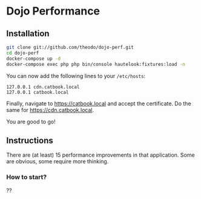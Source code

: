 # Dojo Performance

## Installation

```sh
git clone git://github.com/theodo/dojo-perf.git
cd dojo-perf
docker-compose up -d
docker-compose exec php php bin/console hautelook:fixtures:load -n
```

You can now add the following lines to your `/etc/hosts`:
```
127.0.0.1 cdn.catbook.local
127.0.0.1 catbook.local
```

Finally, navigate to https://catbook.local and accept the certificate. Do the same for https://cdn.catbook.local.

You are good to go!

## Instructions

There are (at least) 15 performance improvements in that application. Some are obvious, some require more thinking.

### How to start?

??

